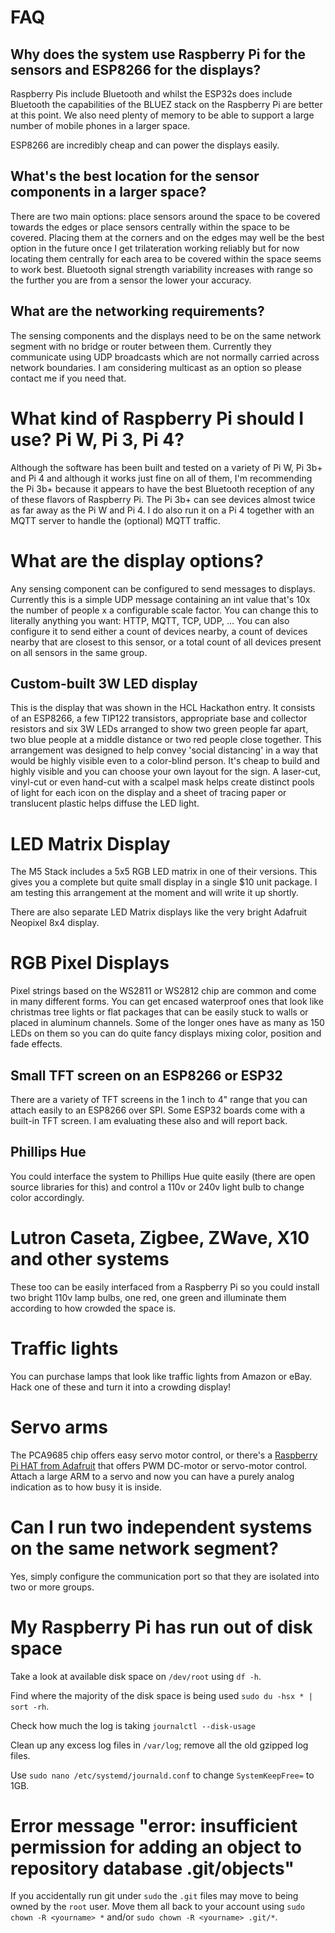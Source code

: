 # FAQ

## Why does the system use Raspberry Pi for the sensors and ESP8266 for the displays?

Raspberry Pis include Bluetooth and whilst the ESP32s does include Bluetooth the capabilities of the BLUEZ stack on the Raspberry Pi are better at this point. We also need plenty of memory to be able to support a large number of mobile phones in a larger space.

ESP8266 are incredibly cheap and can power the displays easily.

## What's the best location for the sensor components in a larger space?

There are two main options: place sensors around the space to be covered towards the edges or place sensors centrally within the space to be covered. Placing them at the corners and on the edges may well be the best option in the future once I get trilateration working reliably but for now locating them centrally for each area to be covered within the space seems to work best. Bluetooth signal strength variability increases with range so the further you are from a sensor the lower your accuracy.

## What are the networking requirements?

The sensing components and the displays need to be on the same network segment with no bridge or router between them. Currently they communicate using UDP broadcasts which are not normally carried across network boundaries. I am considering multicast as an option so please contact me if you need that.

# What kind of Raspberry Pi should I use? Pi W, Pi 3, Pi 4?

Although the software has been built and tested on a variety of Pi W, Pi 3b+ and Pi 4 and although it works just fine on all of them, I'm recommending the Pi 3b+ because it appears to have the best Bluetooth reception of any of these flavors of Raspberry Pi. The Pi 3b+ can see devices almost twice as far away as the Pi W and Pi 4.  I do also run it on a Pi 4 together with an MQTT server to handle the (optional) MQTT traffic.

# What are the display options?

Any sensing component can be configured to send messages to displays. Currently this is a simple UDP message containing an int value that's 10x the number of people x a configurable scale factor. You can change this to literally anything you want: HTTP, MQTT, TCP, UDP, ...  You can also configure it to send either a count of devices nearby, a count of devices nearby that are closest to this sensor, or a total count of all devices present on all sensors in the same group.

## Custom-built 3W LED display

This is the display that was shown in the HCL Hackathon entry. It consists of an ESP8266, a few TIP122 transistors, appropriate base and collector resistors and six 3W LEDs arranged to show two green people far apart, two blue people at a middle distance or two red people close together. This arrangement was designed to help convey 'social distancing' in a way that would be highly visible even to a color-blind person. It's cheap to build and highly visible and you can choose your own layout for the sign. A laser-cut, vinyl-cut or even hand-cut with a scalpel mask helps create distinct pools of light for each icon on the display and a sheet of tracing paper or translucent plastic helps diffuse the LED light.

# LED Matrix Display

The M5 Stack includes a 5x5 RGB LED matrix in one of their versions. This gives you a complete but quite small display in a single $10 unit package. I am testing this arrangement at the moment and will write it up shortly.

There are also separate LED Matrix displays like the very bright Adafruit Neopixel 8x4 display.

# RGB Pixel Displays

Pixel strings based on the WS2811 or WS2812 chip are common and come in many different forms. You can get encased waterproof ones that look like christmas tree lights or flat packages that can be easily stuck to walls or placed in aluminum channels. Some of the longer ones have as many as 150 LEDs on them so you can do quite fancy displays mixing color, position and fade effects.

## Small TFT screen on an ESP8266 or ESP32

There are a variety of TFT screens in the 1 inch to 4" range that you can attach easily to an ESP8266 over SPI. Some ESP32 boards come with a built-in TFT screen. I am evaluating these also and will report back.

## Phillips Hue

You could interface the system to Phillips Hue quite easily (there are open source libraries for this) and control a 110v or 240v light bulb to change color accordingly.

# Lutron Caseta, Zigbee, ZWave, X10 and other systems

These too can be easily interfaced from a Raspberry Pi so you could install two bright 110v lamp bulbs, one red, one green and illuminate them according to how crowded the space is.

# Traffic lights

You can purchase lamps that look like traffic lights from Amazon or eBay. Hack one of these and turn it into a crowding display!

# Servo arms

The PCA9685 chip offers easy servo motor control, or there's a [Raspberry Pi HAT from Adafruit](https://learn.adafruit.com/adafruit-dc-and-stepper-motor-hat-for-raspberry-pi) that offers PWM DC-motor or servo-motor control. Attach a large ARM to a servo and now you can have a purely analog indication as to how busy it is inside.


# Can I run two independent systems on the same network segment?

Yes, simply configure the communication port so that they are isolated into two or more groups.






# My Raspberry Pi has run out of disk space

Take a look at available disk space on `/dev/root` using `df -h`.

Find where the majority of the disk space is being used `sudo du -hsx * | sort -rh`.

Check how much the log is taking `journalctl --disk-usage`

Clean up any excess log files in `/var/log`; remove all the old gzipped log files.

Use `sudo nano /etc/systemd/journald.conf` to change `SystemKeepFree=` to 1GB.

# Error message "error: insufficient permission for adding an object to repository database .git/objects"

If you accidentally run git under `sudo` the `.git` files may move to being owned by the `root` user. Move them all back
to your account using `sudo chown -R <yourname> *` and/or `sudo chown -R <yourname> .git/*`.